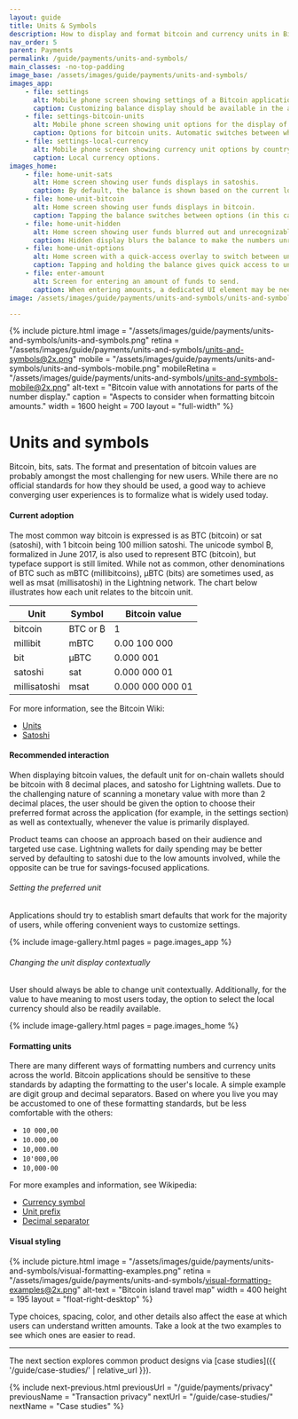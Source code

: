 ```yaml
---
layout: guide
title: Units & Symbols
description: How to display and format bitcoin and currency units in Bitcoin applications.
nav_order: 5
parent: Payments
permalink: /guide/payments/units-and-symbols/
main_classes: -no-top-padding
image_base: /assets/images/guide/payments/units-and-symbols/
images_app:
    - file: settings
      alt: Mobile phone screen showing settings of a Bitcoin application
      caption: Customizing balance display should be available in the app settings.
    - file: settings-bitcoin-units
      alt: Mobile phone screen showing unit options for the display of bitcoin amounts.
      caption: Options for bitcoin units. Automatic switches between whole bitcoin and Satoshi.
    - file: settings-local-currency
      alt: Mobile phone screen showing currency unit options by country.
      caption: Local currency options.
images_home:
    - file: home-unit-sats
      alt: Home screen showing user funds displays in satoshis.
      caption: By default, the balance is shown based on the current location.
    - file: home-unit-bitcoin
      alt: Home screen showing user funds displays in bitcoin.
      caption: Tapping the balance switches between options (in this case bitcoin, satoshi, and hidden display).
    - file: home-unit-hidden
      alt: Home screen showing user funds blurred out and unrecognizable.
      caption: Hidden display blurs the balance to make the numbers unrecognizable.
    - file: home-unit-options
      alt: Home screen with a quick-access overlay to switch between units.
      caption: Tapping and holding the balance gives quick access to unit options.
    - file: enter-amount
      alt: Screen for entering an amount of funds to send.
      caption: When entering amounts, a dedicated UI element may be needed to switch between units.
image: /assets/images/guide/payments/units-and-symbols/units-and-symbols-preview.jpg

---
```


<!--

Editor's notes

This page outlines basic considerations for displaying bitcoin and other currency amounts. Due to the huge
amount of different notation standards around the world, it focuses on bitcoin.

Illustration sources

https://www.figma.com/file/VB3GQdAnhl8yta44DY3PSV/Bitcoin-Wallet-UI-Kit?node-id=2318%3A61126

-->

{% include picture.html
   image = "/assets/images/guide/payments/units-and-symbols/units-and-symbols.png"
   retina = "/assets/images/guide/payments/units-and-symbols/units-and-symbols@2x.png"
   mobile = "/assets/images/guide/payments/units-and-symbols/units-and-symbols-mobile.png"
   mobileRetina = "/assets/images/guide/payments/units-and-symbols/units-and-symbols-mobile@2x.png"
   alt-text = "Bitcoin value with annotations for parts of the number display."
   caption = "Aspects to consider when formatting bitcoin amounts."
   width = 1600
   height = 700
   layout = "full-width"
%}

# Units and symbols

Bitcoin, bits, sats. The format and presentation of bitcoin values are probably amongst the most challenging for new users. While there are no official standards for how they should be used, a good way to achieve converging user experiences is to formalize what is widely used today.


#### Current adoption

The most common way bitcoin is expressed is as BTC (bitcoin) or sat (satoshi), with 1 bitcoin being 100 million satoshi. The unicode symbol ₿, formalized in June 2017, is also used to represent BTC (bitcoin), but typeface support is still limited. While not as common, other denominations of BTC such as mBTC (millibitcoins), μBTC (bits) are sometimes used, as well as msat (millisatoshi) in the Lightning network. The chart below illustrates how each unit relates to the bitcoin unit.

| Unit         | Symbol       | Bitcoin value     |
| ------------ | ------------ | ----------------- |
| bitcoin      | BTC or ₿     | 1                 |
| millibit     | mBTC         | 0.00 100 000      |
| bit          | μBTC         | 0.000 001         |
| satoshi      | sat          | 0.000 000 01      |
| millisatoshi | msat         | 0.000 000 000 01  |

For more information, see the Bitcoin Wiki:

- [Units](https://en.bitcoin.it/wiki/Units)
- [Satoshi](https://en.bitcoin.it/wiki/Satoshi_(unit))

#### Recommended interaction

When displaying bitcoin values, the default unit for on-chain wallets should be bitcoin with 8 decimal places, and satosho for Lightning wallets. Due to the challenging nature of scanning a monetary value with more than 2 decimal places, the user should be given the option to choose their preferred format across the application (for example, in the settings section) as well as contextually, whenever the value is primarily displayed.

Product teams can choose an approach based on their audience and targeted use case. Lightning wallets for daily spending may be better served by defaulting to satoshi due to the low amounts involved, while the opposite can be true for savings-focused applications.

###### Setting the preferred unit

Applications should try to establish smart defaults that work for the majority of users, while offering convenient ways to customize settings.

{% include image-gallery.html pages = page.images_app %}

###### Changing the unit display contextually

User should always be able to change unit contextually. Additionally, for the value to have meaning to most users today, the option to select the local currency should also be readily available.

{% include image-gallery.html pages = page.images_home %}

#### Formatting units

There are many different ways of formatting numbers and currency units across the world. Bitcoin applications should be sensitive to these standards by adapting the formatting to the user's locale. A simple example are digit group and decimal separators. Based on where you live you may be accustomed to one of these formatting standards, but be less comfortable with the others:
- `10 000,00`
- `10.000,00`
- `10,000.00`
- `10'000,00`
- `10,000·00`

For more examples and information, see Wikipedia:

- [Currency symbol](https://en.wikipedia.org/wiki/Currency_symbol)
- [Unit prefix](https://en.wikipedia.org/wiki/Unit_prefix)
- [Decimal separator](https://en.wikipedia.org/wiki/Decimal_separator)

#### Visual styling

<div class="center" markdown="1">

{% include picture.html
   image = "/assets/images/guide/payments/units-and-symbols/visual-formatting-examples.png"
   retina = "/assets/images/guide/payments/units-and-symbols/visual-formatting-examples@2x.png"
   alt-text = "Bitcoin island travel map"
   width = 400
   height = 195
   layout = "float-right-desktop"
%}

Type choices, spacing, color, and other details also affect the ease at which users can understand written amounts. Take a look at the two examples to see which ones are easier to read.

</div>

---

The next section explores common product designs via [case studies]({{ '/guide/case-studies/' | relative_url }}).

{% include next-previous.html
   previousUrl = "/guide/payments/privacy"
   previousName = "Transaction privacy"
   nextUrl = "/guide/case-studies/"
   nextName = "Case studies"
%}
